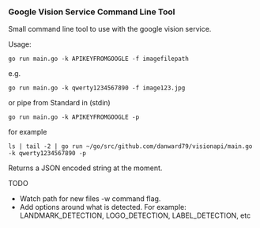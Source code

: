 ### Google Vision Service Command Line Tool

Small command line tool to use with the google vision service.

Usage:
```
go run main.go -k APIKEYFROMGOOGLE -f imagefilepath
```
e.g.
```
go run main.go -k qwerty1234567890 -f image123.jpg
```
or pipe from Standard in (stdin)
```
go run main.go -k APIKEYFROMGOOGLE -p
```
for example
```
ls | tail -2 | go run ~/go/src/github.com/danward79/visionapi/main.go -k qwerty1234567890 -p
```

Returns a JSON encoded string at the moment.

TODO
- Watch path for new files -w command flag.
- Add options around what is detected. For example: LANDMARK_DETECTION, LOGO_DETECTION, LABEL_DETECTION, etc
